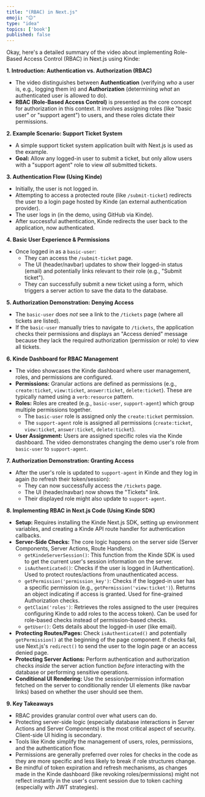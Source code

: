 ```yaml
---
title: "(RBAC) in Next.js"
emoji: "😊"
type: "idea" 
topics: ['book']
published: false
---
```


Okay, here's a detailed summary of the video about implementing Role-Based Access Control (RBAC) in Next.js using Kinde:

**1. Introduction: Authentication vs. Authorization (RBAC)**

*   The video distinguishes between **Authentication** (verifying *who* a user is, e.g., logging them in) and **Authorization** (determining *what* an authenticated user is allowed to do).
*   **RBAC (Role-Based Access Control)** is presented as the core concept for authorization in this context. It involves assigning roles (like "basic user" or "support agent") to users, and these roles dictate their permissions.

**2. Example Scenario: Support Ticket System**

*   A simple support ticket system application built with Next.js is used as the example.
*   **Goal:** Allow any logged-in user to submit a ticket, but only allow users with a "support agent" role to view *all* submitted tickets.

**3. Authentication Flow (Using Kinde)**

*   Initially, the user is not logged in.
*   Attempting to access a protected route (like `/submit-ticket`) redirects the user to a login page hosted by Kinde (an external authentication provider).
*   The user logs in (in the demo, using GitHub via Kinde).
*   After successful authentication, Kinde redirects the user back to the application, now authenticated.

**4. Basic User Experience & Permissions**

*   Once logged in as a `basic-user`:
    *   They can access the `/submit-ticket` page.
    *   The UI (header/navbar) updates to show their logged-in status (email) and potentially links relevant to their role (e.g., "Submit ticket").
    *   They can successfully submit a new ticket using a form, which triggers a server action to save the data to the database.

**5. Authorization Demonstration: Denying Access**

*   The `basic-user` does *not* see a link to the `/tickets` page (where all tickets are listed).
*   If the `basic-user` manually tries to navigate to `/tickets`, the application checks their permissions and displays an "Access denied" message because they lack the required authorization (permission or role) to view all tickets.

**6. Kinde Dashboard for RBAC Management**

*   The video showcases the Kinde dashboard where user management, roles, and permissions are configured.
*   **Permissions:** Granular actions are defined as permissions (e.g., `create:ticket`, `view:ticket`, `answer:ticket`, `delete:ticket`). These are typically named using a `verb:resource` pattern.
*   **Roles:** Roles are created (e.g., `basic-user`, `support-agent`) which group multiple permissions together.
    *   The `basic-user` role is assigned only the `create:ticket` permission.
    *   The `support-agent` role is assigned all permissions (`create:ticket`, `view:ticket`, `answer:ticket`, `delete:ticket`).
*   **User Assignment:** Users are assigned specific roles via the Kinde dashboard. The video demonstrates changing the demo user's role from `basic-user` to `support-agent`.

**7. Authorization Demonstration: Granting Access**

*   After the user's role is updated to `support-agent` in Kinde and they log in again (to refresh their token/session):
    *   They can now successfully access the `/tickets` page.
    *   The UI (header/navbar) now shows the "Tickets" link.
    *   Their displayed role might also update to `support-agent`.

**8. Implementing RBAC in Next.js Code (Using Kinde SDK)**

*   **Setup:** Requires installing the Kinde Next.js SDK, setting up environment variables, and creating a Kinde API route handler for authentication callbacks.
*   **Server-Side Checks:** The core logic happens on the server side (Server Components, Server Actions, Route Handlers).
    *   `getKindeServerSession()`: This function from the Kinde SDK is used to get the current user's session information on the server.
    *   `isAuthenticated()`: Checks if the user is logged in (Authentication). Used to protect routes/actions from unauthenticated access.
    *   `getPermission('permission_key')`: Checks if the logged-in user has a specific permission (e.g., `getPermission('view:ticket')`). Returns an object indicating if access is granted. Used for fine-grained Authorization checks.
    *   `getClaim('roles')`: Retrieves the roles assigned to the user (requires configuring Kinde to add roles to the access token). Can be used for role-based checks instead of permission-based checks.
    *   `getUser()`: Gets details about the logged-in user (like email).
*   **Protecting Routes/Pages:** Check `isAuthenticated()` and potentially `getPermission()` at the beginning of the page component. If checks fail, use Next.js's `redirect()` to send the user to the login page or an access denied page.
*   **Protecting Server Actions:** Perform authentication and authorization checks *inside* the server action function *before* interacting with the database or performing sensitive operations.
*   **Conditional UI Rendering:** Use the session/permission information fetched on the server to conditionally render UI elements (like navbar links) based on whether the user should see them.

**9. Key Takeaways**

*   RBAC provides granular control over what users can do.
*   Protecting server-side logic (especially database interactions in Server Actions and Server Components) is the most critical aspect of security. Client-side UI hiding is secondary.
*   Tools like Kinde simplify the management of users, roles, permissions, and the authentication flow.
*   Permissions are generally preferred over roles for checks in the code as they are more specific and less likely to break if role structures change.
*   Be mindful of token expiration and refresh mechanisms, as changes made in the Kinde dashboard (like revoking roles/permissions) might not reflect instantly in the user's current session due to token caching (especially with JWT strategies).
